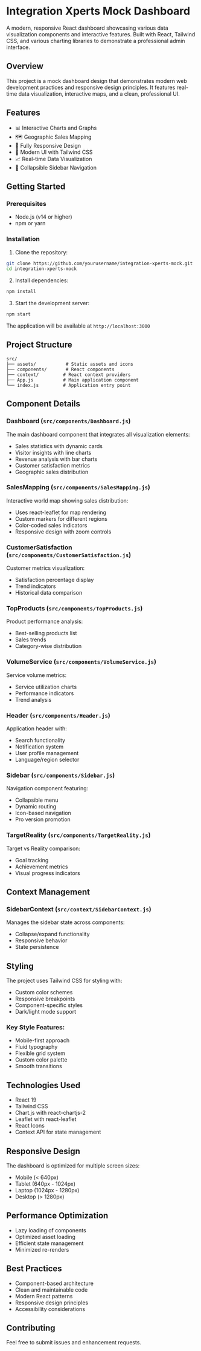 # Integration Xperts Mock Dashboard

A modern, responsive React dashboard showcasing various data visualization components and interactive features. Built with React, Tailwind CSS, and various charting libraries to demonstrate a professional admin interface.

## Overview

This project is a mock dashboard design that demonstrates modern web development practices and responsive design principles. It features real-time data visualization, interactive maps, and a clean, professional UI.

## Features

- 📊 Interactive Charts and Graphs
- 🗺️ Geographic Sales Mapping
- 📱 Fully Responsive Design
- 🎨 Modern UI with Tailwind CSS
- 📈 Real-time Data Visualization
- 🔄 Collapsible Sidebar Navigation

## Getting Started

### Prerequisites

- Node.js (v14 or higher)
- npm or yarn

### Installation

1. Clone the repository:
```bash
git clone https://github.com/yourusername/integration-xperts-mock.git
cd integration-xperts-mock
```

2. Install dependencies:
```bash
npm install
```

3. Start the development server:
```bash
npm start
```

The application will be available at `http://localhost:3000`

## Project Structure

```
src/
├── assets/           # Static assets and icons
├── components/       # React components
├── context/         # React context providers
├── App.js           # Main application component
└── index.js         # Application entry point
```

## Component Details

### Dashboard (`src/components/Dashboard.js`)
The main dashboard component that integrates all visualization elements:
- Sales statistics with dynamic cards
- Visitor insights with line charts
- Revenue analysis with bar charts
- Customer satisfaction metrics
- Geographic sales distribution

### SalesMapping (`src/components/SalesMapping.js`)
Interactive world map showing sales distribution:
- Uses react-leaflet for map rendering
- Custom markers for different regions
- Color-coded sales indicators
- Responsive design with zoom controls

### CustomerSatisfaction (`src/components/CustomerSatisfaction.js`)
Customer metrics visualization:
- Satisfaction percentage display
- Trend indicators
- Historical data comparison

### TopProducts (`src/components/TopProducts.js`)
Product performance analysis:
- Best-selling products list
- Sales trends
- Category-wise distribution

### VolumeService (`src/components/VolumeService.js`)
Service volume metrics:
- Service utilization charts
- Performance indicators
- Trend analysis

### Header (`src/components/Header.js`)
Application header with:
- Search functionality
- Notification system
- User profile management
- Language/region selector

### Sidebar (`src/components/Sidebar.js`)
Navigation component featuring:
- Collapsible menu
- Dynamic routing
- Icon-based navigation
- Pro version promotion

### TargetReality (`src/components/TargetReality.js`)
Target vs Reality comparison:
- Goal tracking
- Achievement metrics
- Visual progress indicators

## Context Management

### SidebarContext (`src/context/SidebarContext.js`)
Manages the sidebar state across components:
- Collapse/expand functionality
- Responsive behavior
- State persistence

## Styling

The project uses Tailwind CSS for styling with:
- Custom color schemes
- Responsive breakpoints
- Component-specific styles
- Dark/light mode support

### Key Style Features:
- Mobile-first approach
- Fluid typography
- Flexible grid system
- Custom color palette
- Smooth transitions

## Technologies Used

- React 19
- Tailwind CSS
- Chart.js with react-chartjs-2
- Leaflet with react-leaflet
- React Icons
- Context API for state management

## Responsive Design

The dashboard is optimized for multiple screen sizes:
- Mobile (< 640px)
- Tablet (640px - 1024px)
- Laptop (1024px - 1280px)
- Desktop (> 1280px)

## Performance Optimization

- Lazy loading of components
- Optimized asset loading
- Efficient state management
- Minimized re-renders

## Best Practices

- Component-based architecture
- Clean and maintainable code
- Modern React patterns
- Responsive design principles
- Accessibility considerations

## Contributing

Feel free to submit issues and enhancement requests.

